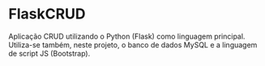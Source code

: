 # FlaskCRUD
Aplicação CRUD utilizando o Python (Flask) como linguagem principal. Utiliza-se também, neste projeto, o banco de dados MySQL e a linguagem de script JS (Bootstrap). 
